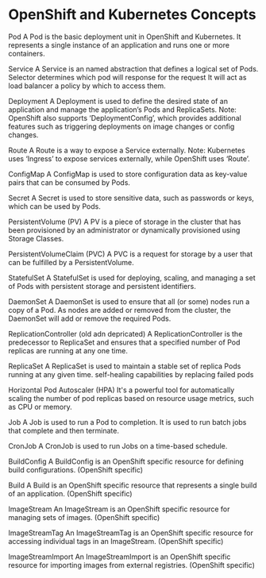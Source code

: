 OpenShift and Kubernetes Concepts
=====================================

Pod
A Pod is the basic deployment unit in OpenShift and Kubernetes. It represents a single instance of an application and runs one or more containers.

Service
A Service is an named abstraction that defines a logical set of Pods.
Selector determines which pod will response for the request
It will act as load balancer
 a policy by which to access them.

Deployment
A Deployment is used to define the desired state of an application and manage the application’s Pods and ReplicaSets. Note: OpenShift also supports ‘DeploymentConfig’, which provides additional features such as triggering deployments on image changes or config changes.

Route
A Route is a way to expose a Service externally. Note: Kubernetes uses ‘Ingress’ to expose services externally, while OpenShift uses ‘Route’.

ConfigMap
A ConfigMap is used to store configuration data as key-value pairs that can be consumed by Pods.

Secret
A Secret is used to store sensitive data, such as passwords or keys, which can be used by Pods.

PersistentVolume (PV)
A PV is a piece of storage in the cluster that has been provisioned by an administrator or dynamically provisioned using Storage Classes.

PersistentVolumeClaim (PVC)
A PVC is a request for storage by a user that can be fulfilled by a PersistentVolume.

StatefulSet
A StatefulSet is used for deploying, scaling, and managing a set of Pods with persistent storage and persistent identifiers.

DaemonSet
A DaemonSet is used to ensure that all (or some) nodes run a copy of a Pod. As nodes are added or removed from the cluster, the DaemonSet will add or remove the required Pods.

ReplicationController (old adn depricated)
A ReplicationController is the predecessor to ReplicaSet and ensures that a specified number of Pod replicas are running at any one time.


ReplicaSet
A ReplicaSet is used to maintain a stable set of replica Pods running at any given time.
self-healing capabilities by replacing failed pods


Horizontal Pod Autoscaler (HPA) 
It's a powerful tool for automatically scaling the number of pod replicas based on resource usage metrics, such as CPU or memory.


Job
A Job is used to run a Pod to completion. It is used to run batch jobs that complete and then terminate.

CronJob
A CronJob is used to run Jobs on a time-based schedule.

BuildConfig
A BuildConfig is an OpenShift specific resource for defining build configurations. (OpenShift specific)





Build
A Build is an OpenShift specific resource that represents a single build of an application. (OpenShift specific)

ImageStream
An ImageStream is an OpenShift specific resource for managing sets of images. (OpenShift specific)

ImageStreamTag
An ImageStreamTag is an OpenShift specific resource for accessing individual tags in an ImageStream. (OpenShift specific)

ImageStreamImport
An ImageStreamImport is an OpenShift specific resource for importing images from external registries. (OpenShift specific)